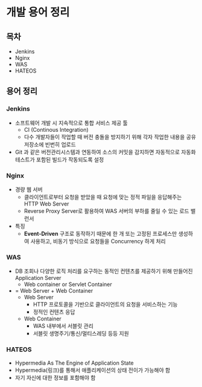 # 개발 용어 정리



## 목차

- Jenkins
- Nginx
- WAS
- HATEOS





## 용어 정리



### Jenkins

- 소프트웨어 개발 시 지속적으로 통합 서비스 제공 툴
  - CI (Continous Integration)
  - 다수 개발자들이 작업할 때 버전 충돌을 방지하기 위해 각자 작업한 내용을 공유 저장소에 빈번히 업로드
- Git 과 같은 버전관리시스템과 연동하여 소스의 커밋을 감지하면 자동적으로 자동화 테스트가 포함된 빌드가 작동되도록 설정



### Nginx

- 경량 웹 서버
  - 클라이언트로부터 요청을 받았을 때 요청에 맞는 정적 파일을 응답해주는 HTTP Web Server
  - Reverse Proxy Server로 활용하여 WAS 서버의 부하를 줄일 수 있는 로드 밸런서
- 특징
  - **Event-Driven** 구조로 동작하기 때문에 한 개 또는 고정된 프로세스만 생성하여 사용하고, 비동기 방식으로 요청들을 Concurrency 하게 처리



### WAS

- DB 조회나 다양한 로직 처리를 요구하는 동적인 컨텐츠를 제공하기 위해 만들어진 Application Server
  - Web container or Servlet Container
- = Web Server + Web Container
  - Web Server
    - HTTP 프로토콜을 기반으로 클라이언트의 요청을 서비스하는 기능
    - 정적인 컨텐츠 응답
  - Web Container
    - WAS 내부에서 서블릿 관리
    - 서블릿 생명주기/통신/멀티스레딩 등등 지원



### HATEOS

- Hypermedia As The Engine of Application State
- Hypermedia(링크)를 통해서 애플리케이션의 상태 전이가 가능해야 함
- 자기 자신에 대한 정보를 포함해야 함

















